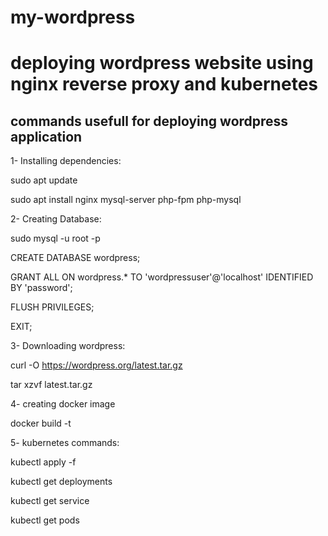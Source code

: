 # my-wordpress
# deploying wordpress website using nginx reverse proxy and kubernetes

## commands usefull for deploying wordpress application

1- Installing dependencies:

sudo apt update

sudo apt install nginx mysql-server php-fpm php-mysql

2- Creating Database:

sudo mysql -u root -p

CREATE DATABASE wordpress;

GRANT ALL ON wordpress.* TO 'wordpressuser'@'localhost' IDENTIFIED BY 'password';

FLUSH PRIVILEGES;

EXIT;

3- Downloading wordpress:

curl -O https://wordpress.org/latest.tar.gz

tar xzvf latest.tar.gz

4- creating docker image
 
docker build -t <tag to be given to image> <location where dockerfile is>

5- kubernetes commands:

kubectl apply -f <filename>

kubectl get deployments

kubectl get service
 
kubectl get pods

